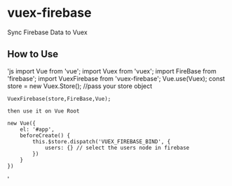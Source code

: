 # vuex-firebase
Sync Firebase Data to Vuex

## How to Use

'js
    import Vue from 'vue';
    import Vuex from 'vuex';
    import FireBase from 'firebase';
    import VuexFirebase from 'vuex-firebase';
    Vue.use(Vuex);
    const store = new Vuex.Store(); //pass your store object
    
    VuexFirebase(store,FireBase,Vue);
    
    then use it on Vue Root
    
    new Vue({
        el: '#app',
        beforeCreate() {
            this.$store.dispatch('VUEX_FIREBASE_BIND', {
                users: {} // select the users node in firebase
            })
        }
    })
'